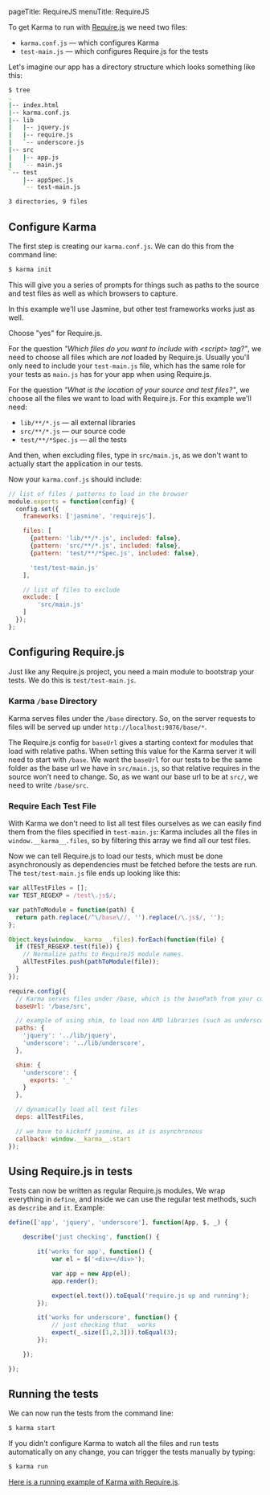 pageTitle: RequireJS
menuTitle: RequireJS

To get Karma to run with [Require.js] we need two files:

* `karma.conf.js` &mdash; which configures Karma
* `test-main.js` &mdash; which configures Require.js for the tests

Let's imagine our app has a directory structure which looks something like this:

```bash
$ tree
.
|-- index.html
|-- karma.conf.js
|-- lib
|   |-- jquery.js
|   |-- require.js
|   `-- underscore.js
|-- src
|   |-- app.js
|   `-- main.js
`-- test
    |-- appSpec.js
    `-- test-main.js

3 directories, 9 files
```

## Configure Karma

The first step is creating our `karma.conf.js`. We can do this from the
command line:

```bash
$ karma init
```

This will give you a series of prompts for things such as paths to the source and test
files as well as which browsers to capture.

In this example we'll use Jasmine, but other test frameworks works just
as well.

Choose "yes" for Require.js.

For the question *"Which files do you want to include with &lt;script&gt;
tag?"*, we need to choose all files which are *not* loaded by Require.js.
Usually you'll only need to include your `test-main.js` file, which has
the same role for your tests as `main.js` has for your app when using
Require.js.

For the question *"What is the location of your source and test files?"*, we choose all the
files we want to load with Require.js. For this example we'll need:

* `lib/**/*.js` &mdash; all external libraries
* `src/**/*.js` &mdash; our source code
* `test/**/*Spec.js` &mdash; all the tests

And then, when excluding files, type in `src/main.js`, as we don't want to actually
start the application in our tests.

Now your `karma.conf.js` should include:

```javascript
// list of files / patterns to load in the browser
module.exports = function(config) {
  config.set({
    frameworks: ['jasmine', 'requirejs'],

    files: [
      {pattern: 'lib/**/*.js', included: false},
      {pattern: 'src/**/*.js', included: false},
      {pattern: 'test/**/*Spec.js', included: false},

      'test/test-main.js'
    ],

    // list of files to exclude
    exclude: [
        'src/main.js'
    ]
  });
};
```

## Configuring Require.js

Just like any Require.js project, you need a main module to bootstrap
your tests. We do this is `test/test-main.js`.

### Karma `/base` Directory

Karma serves files under the `/base` directory. So, on the server
requests to files will be served up under
`http://localhost:9876/base/*`.

The Require.js config for `baseUrl` gives a starting context for modules
that load with relative paths. When setting this value for the Karma
server it will need to start with `/base`. We want the `baseUrl` for our
tests to be the same folder as the base url we have in `src/main.js`, so
that relative requires in the source won’t need to change. So, as we
want our base url to be at `src/`, we need to write `/base/src`.

### Require Each Test File

With Karma we don't need to list all test files ourselves as we can
easily find them from the files specified in `test-main.js`: Karma
includes all the files in `window.__karma__.files`, so by filtering this
array we find all our test files.

Now we can tell Require.js to load our tests, which must be done
asynchronously as dependencies must be fetched before the tests are run.
The `test/test-main.js` file ends up looking like this:

```javascript
var allTestFiles = [];
var TEST_REGEXP = /test\.js$/;

var pathToModule = function(path) {
  return path.replace(/^\/base\//, '').replace(/\.js$/, '');
};

Object.keys(window.__karma__.files).forEach(function(file) {
  if (TEST_REGEXP.test(file)) {
    // Normalize paths to RequireJS module names.
    allTestFiles.push(pathToModule(file));
  }
});

require.config({
  // Karma serves files under /base, which is the basePath from your config file
  baseUrl: '/base/src',

  // example of using shim, to load non AMD libraries (such as underscore and jquery)
  paths: {
    'jquery': '../lib/jquery',
    'underscore': '../lib/underscore',
  },

  shim: {
    'underscore': {
      exports: '_'
    }
  },

  // dynamically load all test files
  deps: allTestFiles,

  // we have to kickoff jasmine, as it is asynchronous
  callback: window.__karma__.start
});
```

## Using Require.js in tests

Tests can now be written as regular Require.js modules. We wrap
everything in `define`, and inside we can use the regular test methods,
such as `describe` and `it`. Example:

```javascript
define(['app', 'jquery', 'underscore'], function(App, $, _) {

    describe('just checking', function() {

        it('works for app', function() {
            var el = $('<div></div>');

            var app = new App(el);
            app.render();

            expect(el.text()).toEqual('require.js up and running');
        });

        it('works for underscore', function() {
            // just checking that _ works
            expect(_.size([1,2,3])).toEqual(3);
        });

    });

});
```

## Running the tests

We can now run the tests from the command line:

```bash
$ karma start
```

If you didn't configure Karma to watch all the files and run tests
automatically on any change, you can trigger the tests manually by
typing:

```bash
$ karma run
```

[Here is a running example of Karma with Require.js][example].

[Require.js]: http://requirejs.org/
[example]: https://github.com/kjbekkelund/karma-requirejs
